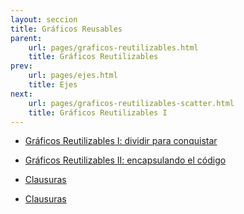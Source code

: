 ```yaml
---
layout: seccion
title: Gráficos Reusables
parent:
    url: pages/graficos-reutilizables.html
    title: Gráficos Reutilizables
prev:
    url: pages/ejes.html
    title: Ejes
next:
    url: pages/graficos-reutilizables-scatter.html
    title: Gráficos Reutilizables I
---
```


- [Gráficos Reutilizables I: dividir para conquistar]({{site.page.root}}/pages/graficos-reutilizables-scatter.html)
- [Gráficos Reutilizables II: encapsulando el código]({{site.page.root}}/pages/graficos-reutilizables-encapsulando.html)

- [Clausuras]({{site.page.root}}/pages/graficos-reutilizables-clausuras.html)
- [Clausuras]({{site.page.root}}/pages/graficos-reutilizables-clausuras.html)

